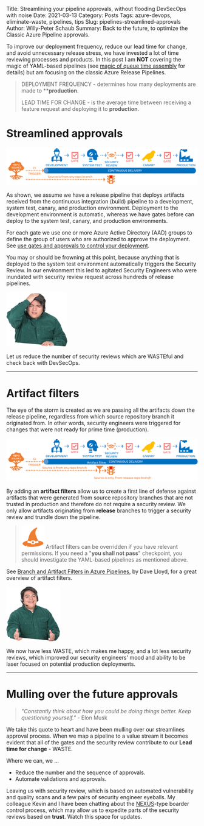 Title: Streamlining your pipeline approvals, without flooding DevSecOps with noise
Date: 2021-03-13
Category: Posts
Tags: azure-devops, eliminate-waste, pipelines, tips
Slug: pipelines-streamlined-approvals
Author: Willy-Peter Schaub
Summary: Back to the future, to optimize the Classic Azure Pipeline approvals.

To improve our deployment frequency, reduce our lead time for change, and avoid unnecessary release stress, we have invested a lot of time reviewing processes and products. In this post I am **NOT** covering the magic of YAML-based pipelines (see [magic of queue time assembly](https://wsbctechnicalblog.github.io/yaml-pipelines-part4.html) for details) but am focusing on the classic Azure Release Pipelines.

>
> DEPLOYMENT FREQUENCY - determines how many deployments are made to ****production**.
>
> LEAD TIME FOR CHANGE - is the average time between receiving a feature request and deploying it to **production**.
>

# Streamlined approvals

![Streamlined Approvals](/images/pipelines-streamlined-approvals-1.png)

As shown, we assume we have a release pipeline that deploys artifacts received from the continuous integration (build) pipeline to a development, system test, canary, and production environment. Deployment to the development environment is automatic, whereas we have gates before can deploy to the system test, canary, and production environments.

For each gate we use one or more Azure Active Directory (AAD) groups to define the group of users who are authorized to approve the deployment. See [use gates and approvals to control your deployment](https://docs.microsoft.com/en-us/azure/devops/pipelines/release/deploy-using-approvals?view=azure-devops).

You may or should be frowning at this point, because anything that is deployed to the system test environment automatically triggers the Security Review. In our environment this led to agitated Security Engineers who were inundated with security review request across hundreds of release pipelines.

![Unhappy DevSecOps](/images/pipelines-streamlined-approvals-3.png)

Let us reduce the number of security reviews which are WASTEful and check back with DevSecOps.

---

# Artifact filters

The eye of the storm is created as we are passing all the artifacts down the release pipeline, regardless from which source repository branch it originated from. In other words, security engineers were triggered for changes that were not ready for prime time (production).

![Artifact Filters](/images/pipelines-streamlined-approvals-2.png)

By adding an **artifact filters** allow us to create a first line of defense against artifacts that were generated from source repository branches that are not trusted in production and therefore do not require a security review. We only allow artifacts originating from **release** branches to trigger a security review and trundle down the pipeline.

>
> ![Happy DevSecOps](/images/pipelines-streamlined-approvals-5.png)
> Artifact filters can be overridden if you have relevant permissions. If you need a "**you shall not pass**" checkpoint, you should investigate the YAML-based pipelines as mentioned above.
>

See [Branch and Artifact Filters in Azure Pipelines](https://medium.com/objectsharp/branch-and-artifact-filters-in-azure-pipelines-83d4256ada98), by Dave Lloyd, for a great overview of artifact filters. 

![Happy DevSecOps](/images/pipelines-streamlined-approvals-4.png)

We now have less WASTE, which makes me happy, and a lot less security reviews, which improved our security engineers' mood and ability to be laser focused on potential production deployments.

---

# Mulling over the future approvals

>
> _"Constantly think about how you could be doing things better. Keep questioning yourself."_ - Elon Musk
>

We take this quote to heart and have been mulling over our streamlines approval process. When we map a pipeline to a value stream it becomes evident that all of the gates and the security review contribute to our **Lead time for change** - WASTE.

Where we can, we ...

- Reduce the number and the sequence of approvals.
- Automate validations and approvals.

Leaving us with security review, which is based on automated vulnerability and quality scans and a few pairs of security engineer eyeballs. My colleague Kevin and I have been chatting about the [NEXUS](https://nexus-card.ca/)-type boarder control process, which may allow us to expedite parts of the security reviews based on **trust**. Watch this space for updates.

